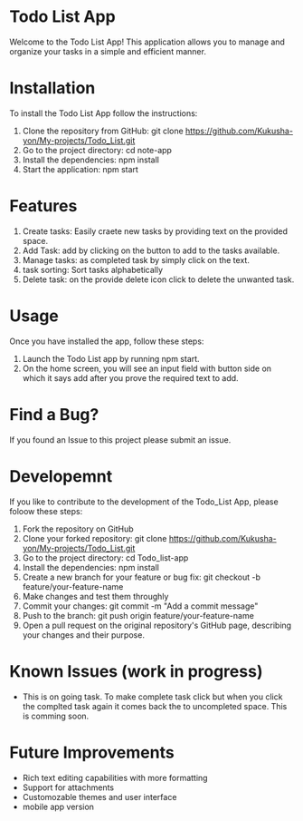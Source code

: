 # Todo List App
Welcome to the Todo List App! This application allows you to manage and organize your tasks in a simple and efficient manner.
# Installation
To install the Todo List App follow the instructions:
1. Clone the repository from GitHub: git clone https://github.com/Kukusha-yon/My-projects/Todo_List.git
2. Go to the project directory: cd note-app
3. Install the dependencies: npm install 
4. Start the application: npm start
# Features
1. Create tasks: Easily craete new tasks by providing text on the provided space.
2. Add Task: add by clicking on the button to add to the tasks available.
3. Manage tasks: as completed task by simply click on the text.
4. task sorting: Sort tasks alphabetically 
5. Delete task: on the provide delete icon click to delete the unwanted task.

# Usage
Once you have installed the app, follow these steps:
1. Launch the Todo List app by running npm start.
2. On the home screen, you will see an input field with button side on which it says add after you prove the required text to add.


# Find a Bug?
If you found an Issue to this project please submit an issue.
# Developemnt
  If you like to contribute to the development of the Todo_List App, please foloow these steps:
  1. Fork the repository on GitHub
  2. Clone your forked repository: git clone https://github.com/Kukusha-yon/My-projects/Todo_List.git
  3. Go to the project directory: cd Todo_list-app
  4. Install the dependencies: npm install
  5. Create a new branch for your feature or bug fix: git checkout -b feature/your-feature-name
  6. Make changes and test them throughly
  7. Commit your changes: git commit -m "Add a commit message"
  8. Push to the branch: git push origin feature/your-feature-name
  9. Open a pull request on the original repository's GitHub page, describing your changes and their purpose.
# Known Issues (work in progress)
 - This is on going task. To make complete task click but when you click the complted task again it comes back the to uncompleted space.
 This is comming soon.
# Future Improvements
- Rich text editing capabilities with more formatting
 - Support for attachments
 - Customozable themes and user interface
 - mobile app version
